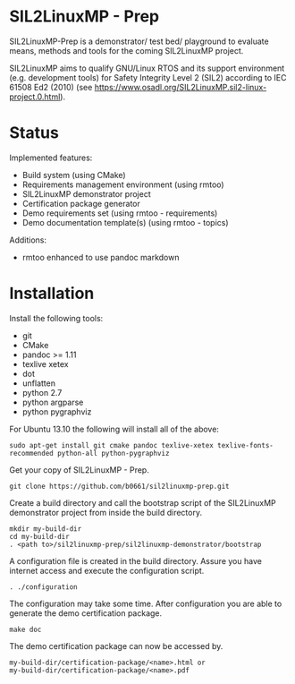 # SIL2LinuxMP - Prep

SIL2LinuxMP-Prep is a demonstrator/ test bed/ playground to evaluate
means, methods and tools for the coming SIL2LinuxMP project.

SIL2LinuxMP aims to qualify GNU/Linux RTOS and its support environment
(e.g. development tools) for Safety Integrity Level 2 (SIL2) according 
to IEC 61508 Ed2 (2010) (see <https://www.osadl.org/SIL2LinuxMP.sil2-linux-project.0.html>).

# Status

Implemented features:

  * Build system (using CMake)
  * Requirements management environment (using rmtoo) 
  * SIL2LinuxMP demonstrator project
  * Certification package generator
  * Demo requirements set (using rmtoo - requirements)
  * Demo documentation template(s) (using rmtoo - topics)
  
Additions:

  * rmtoo enhanced to use pandoc markdown

# Installation

Install the following tools:

  * git
  * CMake
  * pandoc >= 1.11
  * texlive xetex
  * dot
  * unflatten
  * python 2.7
  * python argparse
  * python pygraphviz
  
For Ubuntu 13.10 the following will install all of the above:

    sudo apt-get install git cmake pandoc texlive-xetex texlive-fonts-recommended python-all python-pygraphviz 

Get your copy of SIL2LinuxMP - Prep.

    git clone https://github.com/b0661/sil2linuxmp-prep.git

Create a build directory and call the bootstrap script of the SIL2LinuxMP
demonstrator project from inside the build directory.

    mkdir my-build-dir
    cd my-build-dir 
    . <path to>/sil2linuxmp-prep/sil2linuxmp-demonstrator/bootstrap

A configuration file is created in the
build directory. Assure you have internet access
and execute the configuration script.

    . ./configuration

The configuration may take some time. After configuration
you are able to generate the demo certification package.

    make doc

The demo certification package can now be accessed by.

    my-build-dir/certification-package/<name>.html or
    my-build-dir/certification-package/<name>.pdf
